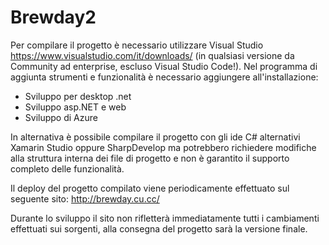 # Brewday2
Per compilare il progetto è necessario utilizzare Visual Studio <https://www.visualstudio.com/it/downloads/> (in qualsiasi versione da Community ad enterprise, escluso Visual Studio Code!). 
Nel programma di aggiunta strumenti e funzionalità è necessario aggiungere all'installazione:
- Sviluppo per desktop .net
- Sviluppo asp.NET e web
- Sviluppo di Azure

In alternativa è possibile compilare il progetto con gli ide C# alternativi Xamarin Studio oppure SharpDevelop ma potrebbero richiedere modifiche alla struttura interna dei file di progetto e non è garantito il supporto completo delle funzionalità.

Il deploy del progetto compilato viene periodicamente effettuato sul seguente sito: <http://brewday.cu.cc/>

Durante lo sviluppo il sito non rifletterà immediatamente tutti i cambiamenti effettuati sui sorgenti, alla consegna del progetto sarà la versione finale.